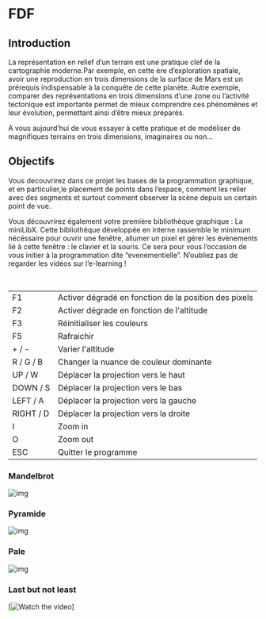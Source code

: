 # FDF

## Introduction

  La représentation en relief d’un terrain est une pratique clef de la cartographie moderne.Par exemple, en cette ère d’exploration spatiale, avoir une reproduction en trois dimensions de la surface de Mars est un prérequis indispensable à la conquête de cette planète. Autre exemple, comparer des représentations en trois dimensions d’une zone ou l’activité tectonique est importante permet de mieux comprendre ces phénomènes et leur évolution, permettant ainsi d’être mieux préparés.

  A vous aujourd’hui de vous essayer à cette pratique et de modéliser de magnifiques terrains en trois dimensions, imaginaires ou non...

## Objectifs

  Vous decouvrirez dans ce projet les bases de la programmation graphique, et en particulier,le placement de points dans l’espace, comment les relier avec des segments et surtout comment observer la scène depuis un certain point de vue.
  
  Vous découvrirez également votre première bibliothèque graphique : La miniLibX. Cette bibliothèque développée en interne rassemble le minimum nécéssaire pour ouvrir une fenêtre, allumer un pixel et gérer les évènements lié à cette fenêtre : le clavier et la souris. Ce sera pour vous l’occasion de vous initier à la programmation dite “evenementielle”. N’oubliez pas de regarder les vidéos sur l’e-learning !

 <table>
   <tr>
       <td>F1</td>
       <td>Activer dégradé en fonction de la position des pixels</td>
   </tr>
   <tr>
       <td>F2</td>
       <td>Activer dégrade en fonction de l'altitude</td>
   </tr>
     <tr>
       <td>F3</td>
       <td>Réinitialiser les couleurs</td>
   </tr>
     <tr>
       <td>F5</td>
       <td>Rafraichir</td>
   </tr>
     <tr>
       <td>+ / -</td>
       <td>Varier l'altitude</td>
   </tr>
     <tr>
       <td>R / G / B</td>
       <td>Changer la nuance de couleur dominante</td>
   </tr>
     <tr>
       <td>UP / W</td>
       <td>Déplacer la projection vers le haut</td>
   </tr>
       <tr>
       <td>DOWN / S</td>
       <td>Déplacer la projection vers le bas</td>
   </tr>
       <tr>
       <td>LEFT / A</td>
       <td>Déplacer la projection vers la gauche</td>
   </tr>
       <tr>
       <td>RIGHT / D</td>
       <td>Déplacer la projection vers la droite</td>
   </tr>
       <tr>
       <td>I</td>
       <td>Zoom in</td>
   </tr>
     </tr>
       <tr>
       <td>O</td>
       <td>Zoom out</td>
   </tr>
        </tr>
       <tr>
       <td>ESC</td>
       <td>Quitter le programme</td>
   </tr>
</table>

### Mandelbrot
![img](https://i.imgur.com/VhlA5yD.png)

### Pyramide
![img](https://i.imgur.com/TpdY0Uy.png)

### Pale

![img](https://i.imgur.com/bOAG2ZU.png)

### Last but not least
[![Watch the video](https://streamable.com/9rbo7)]
